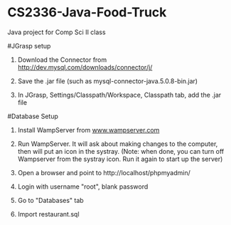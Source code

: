 CS2336-Java-Food-Truck
======================

Java project for Comp Sci II class

#JGrasp setup

1. Download the Connector from http://dev.mysql.com/downloads/connector/j/

2. Save the .jar file (such as mysql-connector-java.5.0.8-bin.jar)

3. In JGrasp, Settings/Classpath/Workspace, Classpath tab, add the .jar file

#Database Setup

1. Install WampServer from www.wampserver.com

2. Run WampServer. It will ask about making changes to the computer, then will put an icon in the systray. (Note: when done, you can turn off Wampserver from the systray icon. Run it again to start up the server)

3. Open a browser and point to http://localhost/phpmyadmin/

4. Login with username "root", blank password

5. Go to "Databases" tab

6. Import restaurant.sql

